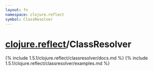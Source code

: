 ```yaml
---
layout: fn
namespace: clojure.reflect
symbol: ClassResolver
---
```


# [clojure.reflect](../)/ClassResolver

{% include 1.5.1/clojure.reflect/classresolver/docs.md %}
{% include 1.5.1/clojure.reflect/classresolver/examples.md %}

